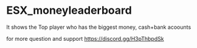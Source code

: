# ESX_moneyleaderboard
It shows the Top player who has the biggest money, cash+bank acoounts

for more question and support https://discord.gg/H3pThbpdSk
